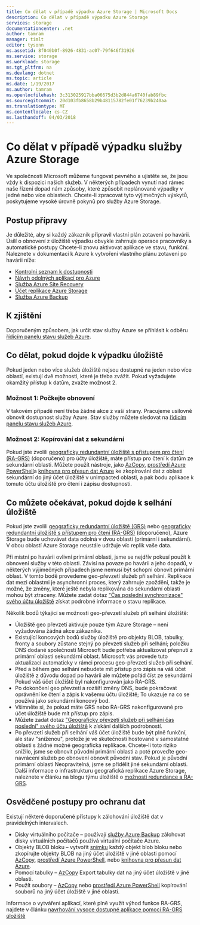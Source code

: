 ```yaml
---
title: Co dělat v případě výpadku Azure Storage | Microsoft Docs
description: Co dělat v případě výpadku Azure Storage
services: storage
documentationcenter: .net
author: tamram
manager: timlt
editor: tysonn
ms.assetid: 8f040b0f-8926-4831-ac07-79f646f31926
ms.service: storage
ms.workload: storage
ms.tgt_pltfrm: na
ms.devlang: dotnet
ms.topic: article
ms.date: 1/19/2017
ms.author: tamram
ms.openlocfilehash: 3c313025917bba06675d3b2d844a6740fab89fbc
ms.sourcegitcommit: 20d103fb8658b29b48115782fe01f76239b240aa
ms.translationtype: MT
ms.contentlocale: cs-CZ
ms.lasthandoff: 04/03/2018
---
```

# <a name="what-to-do-if-an-azure-storage-outage-occurs"></a>Co dělat v případě výpadku služby Azure Storage
Ve společnosti Microsoft můžeme fungovat pevného a ujistěte se, že jsou vždy k dispozici našich služeb. V některých případech vynutí nad rámec naše řízení dopad nám způsoby, které způsobit neplánované výpadky v jedné nebo více oblastech. Chcete-li zpracovat tyto výjimečných výskytů, poskytujeme vysoké úrovně pokynů pro služby Azure Storage.

## <a name="how-to-prepare"></a>Postup přípravy
Je důležité, aby si každý zákazník připravil vlastní plán zotavení po havárii. Úsilí o obnovení z úložiště výpadku obvykle zahrnuje operace pracovníky a automatické postupy Chcete-li znovu aktivovat aplikace ve stavu, funkční. Naleznete v dokumentaci k Azure k vytvoření vlastního plánu zotavení po havárii níže:

* [Kontrolní seznam k dostupnosti](https://docs.microsoft.com/azure/architecture/checklist/availability)
* [Návrh odolných aplikací pro Azure](https://docs.microsoft.com/azure/architecture/resiliency/)
* [Služba Azure Site Recovery](https://azure.microsoft.com/services/site-recovery/)
* [Účet replikace Azure Storage](https://docs.microsoft.com/azure/storage/common/storage-redundancy)
* [Služba Azure Backup](https://azure.microsoft.com/services/backup/)

## <a name="how-to-detect"></a>K zjištění
Doporučeným způsobem, jak určit stav služby Azure se přihlásit k odběru [řídicím panelu stavu služeb Azure](https://azure.microsoft.com/status/).

## <a name="what-to-do-if-a-storage-outage-occurs"></a>Co dělat, pokud dojde k výpadku úložiště
Pokud jeden nebo více služeb úložiště nejsou dostupné na jeden nebo více oblastí, existují dvě možnosti, které je třeba zvážit. Pokud vyžadujete okamžitý přístup k datům, zvažte možnost 2.

### <a name="option-1-wait-for-recovery"></a>Možnost 1: Počkejte obnovení
V takovém případě není třeba žádné akce z vaší strany. Pracujeme usilovně obnovit dostupnost služby Azure. Stav služby můžete sledovat na [řídicím panelu stavu služeb Azure](https://azure.microsoft.com/status/).

### <a name="option-2-copy-data-from-secondary"></a>Možnost 2: Kopírování dat z sekundární
Pokud jste zvolili [geograficky redundantní úložiště s přístupem pro čtení (RA-GRS)](storage-redundancy-grs.md#read-access-geo-redundant-storage) (doporučeno) pro účty úložiště, máte přístup pro čtení k datům ze sekundární oblasti. Můžete použít nástroje, jako [AzCopy](storage-use-azcopy.md), [prostředí Azure PowerShell](storage-powershell-guide-full.md)a [knihovna pro přesun dat Azure](https://azure.microsoft.com/blog/introducing-azure-storage-data-movement-library-preview-2/) ke zkopírování dat z oblasti sekundární do jiný účet úložiště v unimpacted oblasti, a pak bodu aplikace k tomuto účtu úložiště pro čtení i zápisu dostupnosti.

## <a name="what-to-expect-if-a-storage-failover-occurs"></a>Co můžete očekávat, pokud dojde k selhání úložiště
Pokud jste zvolili [geograficky redundantní úložiště (GRS)](storage-redundancy-grs.md) nebo [geograficky redundantní úložiště s přístupem pro čtení (RA-GRS)](storage-redundancy-grs.md#read-access-geo-redundant-storage) (doporučeno), Azure Storage bude uchovávat data odolná v dvou oblastí (primární i sekundární). V obou oblastí Azure Storage neustále udržuje víc replik vaše data.

Při místní po havárii ovlivní primární oblasti, jsme se nejdřív pokusí použít k obnovení služby v této oblasti. Závisí na povaze po havárii a jeho dopadů, v některých výjimečných případech jsme nemusí být schopni obnovit primární oblast. V tomto bodě provedeme geo-převzetí služeb při selhání. Replikace dat mezi oblastmi je asynchronní proces, který zahrnuje zpoždění, takže je možné, že změny, které ještě nebyla replikována do sekundární oblasti mohou být ztraceny. Můžete zadat dotaz ["Čas poslední synchronizace" svého účtu úložiště](https://blogs.msdn.microsoft.com/windowsazurestorage/2013/12/11/windows-azure-storage-redundancy-options-and-read-access-geo-redundant-storage/) získat podrobné informace o stavu replikace.

Několik bodů týkající se možnosti geo-převzetí služeb při selhání úložiště:

* Úložiště geo převzetí aktivuje pouze tým Azure Storage – není vyžadována žádná akce zákazníka.
* Existující koncových bodů služby úložiště pro objekty BLOB, tabulky, fronty a soubory zůstane stejný po převzetí služeb při selhání; položku DNS dodané společností Microsoft bude potřeba aktualizovat přepnutí z primární oblasti sekundární oblast.  Microsoft vás provede tuto aktualizaci automaticky v rámci procesu geo-převzetí služeb při selhání.
* Před a během geo selhání nebudete mít přístup pro zápis na váš účet úložiště z důvodu dopad po havárii ale můžete pořád číst ze sekundární Pokud váš účet úložiště byl nakonfigurován jako RA-GRS.
* Po dokončení geo převzetí a rozšíří změny DNS, bude pokračovat oprávnění ke čtení a zápis k vašemu účtu úložiště; To ukazuje na co se používá jako sekundární koncový bod. 
* Všimněte si, že pokud máte GRS nebo RA-GRS nakonfigurované pro účet úložiště bude mít přístup pro zápis. 
* Můžete zadat dotaz ["Geograficky převzetí služeb při selhání čas poslední" svého účtu úložiště](https://msdn.microsoft.com/library/azure/ee460802.aspx) k získání dalších podrobností.
* Po převzetí služeb při selhání váš účet úložiště bude být plně funkční, ale stav "sníženou", protože je ve skutečnosti hostované v samostatné oblasti s žádné možné geografická replikace. Chcete-li toto riziko snížilo, jsme se obnovit původní primární oblasti a poté proveďte geo-navrácení služeb po obnovení obnovit původní stav. Pokud je původní primární oblasti Neopravitelná, jsme se přidělit jiné sekundární oblasti.
  Další informace o infrastrukturu geografická replikace Azure Storage, naleznete v článku na blogu týmu úložiště o [možnosti redundance a RA-GRS](https://blogs.msdn.microsoft.com/windowsazurestorage/2013/12/11/windows-azure-storage-redundancy-options-and-read-access-geo-redundant-storage/).

## <a name="best-practices-for-protecting-your-data"></a>Osvědčené postupy pro ochranu dat
Existují některé doporučené přístupy k zálohování úložiště dat v pravidelných intervalech.

* Disky virtuálního počítače – používají [služby Azure Backup](https://azure.microsoft.com/services/backup/) zálohovat disky virtuálních počítačů používá virtuální počítače Azure.
* Objekty BLOB bloku – vytvořit [snímku](https://msdn.microsoft.com/library/azure/hh488361.aspx) každý objekt blob bloku nebo zkopírujte objekty BLOB na jiný účet úložiště v jiné oblasti pomocí [AzCopy](storage-use-azcopy.md), [prostředí Azure PowerShell](storage-powershell-guide-full.md), nebo [knihovna pro přesun dat Azure](https://azure.microsoft.com/blog/introducing-azure-storage-data-movement-library-preview-2/).
* Pomocí tabulky – [AzCopy](storage-use-azcopy.md) Export tabulky dat na jiný účet úložiště v jiné oblasti.
* Použít soubory – [AzCopy](storage-use-azcopy.md) nebo [prostředí Azure PowerShell](storage-powershell-guide-full.md) kopírování souborů na jiný účet úložiště v jiné oblasti.

Informace o vytváření aplikací, které plně využít výhod funkce RA-GRS, najdete v článku [navrhování vysoce dostupné aplikace pomocí RA-GRS úložiště](../storage-designing-ha-apps-with-ragrs.md)

